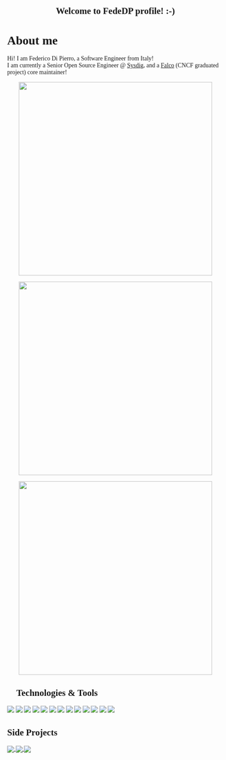 <!--- [![Visitors](https://visitor-badge.glitch.me/badge?page_id=fededp.visitor-badge)](https://github.com/fededp) -->
<img width="0em" src="https://visitor-badge.glitch.me/badge?page_id=fededp.visitor-badge" />

<span style="font-family:'Hack Nerd Font'">

<h2 align="center">Welcome to FedeDP profile! :-) </h2>

# About me

Hi! I am Federico Di Pierro, a Software Engineer from Italy!  
I am currently a Senior Open Source Engineer @ [Sysdig](https://sysdig.com/), and a [Falco](https://falco.org/) (CNCF graduated project) core maintainer!

<p align="center">
	<img width="450em" src="https://github-readme-stats.vercel.app/api?username=fededp&show_icons=true&include_all_commits=true&count_private=true&hide_border=true&theme=dark" />
</p>

<p align="center">
	<img width="450em" src="https://github-readme-streak-stats.herokuapp.com/?user=fededp&include_all_commits=true&hide_border=true&theme=dark"/>
</p>

<p align="center">
	<img width="450em" src="https://github-readme-stats.vercel.app/api/top-langs/?username=fededp&layout=compact&custom_title=Most%20used%20languages&langs_count=10&include_all_commits=true&hide_progress=true&hide_border=true&theme=dark&hide=">
</p>

## 🔧 Technologies & Tools
![](https://img.shields.io/badge/OS-Linux-informational?style=flat&logo=linux&logoColor=white&color=2bbc8a)
![](https://img.shields.io/badge/Editor-Clion-informational?style=flat&logo=clion&logoColor=white&color=2bbc8a)
![](https://img.shields.io/badge/Editor-Goland-informational?style=flat&logo=goland&logoColor=white&color=2bbc8a)
![](https://img.shields.io/badge/Code-C-informational?style=flat&logo=c&logoColor=white&color=2bbc8a)
![](https://img.shields.io/badge/Code-C++-informational?style=flat&logo=c++&logoColor=white&color=2bbc8a)
![](https://img.shields.io/badge/Code-Golang-informational?style=flat&logo=go&logoColor=white&color=2bbc8a)
![](https://img.shields.io/badge/Code-Python-informational?style=flat&logo=python&logoColor=white&color=2bbc8a)
![](https://img.shields.io/badge/Code-Make-informational?style=flat&logo=cmake&logoColor=white&color=2bbc8a)
![](https://img.shields.io/badge/Shell-Bash-informational?style=flat&logo=gnu-bash&logoColor=white&color=2bbc8a)
![](https://img.shields.io/badge/Tools-Docker-informational?style=flat&logo=docker&logoColor=white&color=2bbc8a)
![](https://img.shields.io/badge/Tools-eBPF-informational?style=flat&logo=ebpf&logoColor=white&color=2bbc8a)
![](https://img.shields.io/badge/Tools-systemd-informational?style=flat&logo=systemd&logoColor=white&color=2bbc8a)
![](https://img.shields.io/badge/Tools-DBus-informational?style=flat&logo=dbus&logoColor=white&color=2bbc8a)

## Side Projects

<a href="https://github.com/FedeDP/Clight">
  <img align="center" src="https://github-readme-stats.vercel.app/api/pin/?username=fededp&repo=Clight&theme=dark&hide=" />
</a>

<a href="https://github.com/FedeDP/Clightd">
  <img align="center" src="https://github-readme-stats.vercel.app/api/pin/?username=fededp&repo=Clightd&theme=dark&hide=" />
</a>

<a href="https://github.com/FedeDP/libmodule">
  <img align="center" src="https://github-readme-stats.vercel.app/api/pin/?username=fededp&repo=libmodule&theme=dark&hide=" />
</a>    
